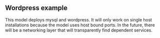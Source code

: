 Wordpress example
-----------------

This model deploys mysql and wordpress. It will only work on single host
installations because the model uses host bound ports. In the future, there
will be a networking layer that will transparently find dependent services.

